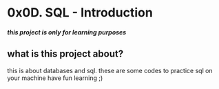 # 0x0D. SQL - Introduction
##### this project is only for learning purposes
## what is this project about?
this is about databases and sql. these are some codes to practice sql on your machine
have fun learning ;)
